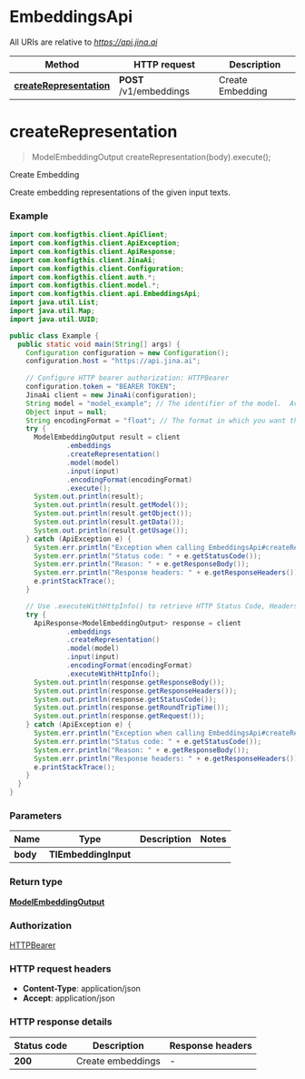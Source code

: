 # EmbeddingsApi

All URIs are relative to *https://api.jina.ai*

| Method | HTTP request | Description |
|------------- | ------------- | -------------|
| [**createRepresentation**](EmbeddingsApi.md#createRepresentation) | **POST** /v1/embeddings | Create Embedding |


<a name="createRepresentation"></a>
# **createRepresentation**
> ModelEmbeddingOutput createRepresentation(body).execute();

Create Embedding

Create embedding representations of the given input texts.

### Example
```java
import com.konfigthis.client.ApiClient;
import com.konfigthis.client.ApiException;
import com.konfigthis.client.ApiResponse;
import com.konfigthis.client.JinaAi;
import com.konfigthis.client.Configuration;
import com.konfigthis.client.auth.*;
import com.konfigthis.client.model.*;
import com.konfigthis.client.api.EmbeddingsApi;
import java.util.List;
import java.util.Map;
import java.util.UUID;

public class Example {
  public static void main(String[] args) {
    Configuration configuration = new Configuration();
    configuration.host = "https://api.jina.ai";
    
    // Configure HTTP bearer authorization: HTTPBearer
    configuration.token = "BEARER TOKEN";
    JinaAi client = new JinaAi(configuration);
    String model = "model_example"; // The identifier of the model.  Available models and corresponding param size and dimension: - `jina-embedding-t-en-v1`, 14m, 312 - `jina-embedding-s-en-v1`, 35m, 512 (default) - `jina-embedding-b-en-v1`, 110m, 768 - `jina-embedding-l-en-v1`, 330, 1024  For more information, please checkout our [technical blog](https://arxiv.org/abs/2307.11224). 
    Object input = null;
    String encodingFormat = "float"; // The format in which you want the embeddings to be returned.Possible value are `float` and `base64`. Defaults to `float`
    try {
      ModelEmbeddingOutput result = client
              .embeddings
              .createRepresentation()
              .model(model)
              .input(input)
              .encodingFormat(encodingFormat)
              .execute();
      System.out.println(result);
      System.out.println(result.getModel());
      System.out.println(result.getObject());
      System.out.println(result.getData());
      System.out.println(result.getUsage());
    } catch (ApiException e) {
      System.err.println("Exception when calling EmbeddingsApi#createRepresentation");
      System.err.println("Status code: " + e.getStatusCode());
      System.err.println("Reason: " + e.getResponseBody());
      System.err.println("Response headers: " + e.getResponseHeaders());
      e.printStackTrace();
    }

    // Use .executeWithHttpInfo() to retrieve HTTP Status Code, Headers and Request
    try {
      ApiResponse<ModelEmbeddingOutput> response = client
              .embeddings
              .createRepresentation()
              .model(model)
              .input(input)
              .encodingFormat(encodingFormat)
              .executeWithHttpInfo();
      System.out.println(response.getResponseBody());
      System.out.println(response.getResponseHeaders());
      System.out.println(response.getStatusCode());
      System.out.println(response.getRoundTripTime());
      System.out.println(response.getRequest());
    } catch (ApiException e) {
      System.err.println("Exception when calling EmbeddingsApi#createRepresentation");
      System.err.println("Status code: " + e.getStatusCode());
      System.err.println("Reason: " + e.getResponseBody());
      System.err.println("Response headers: " + e.getResponseHeaders());
      e.printStackTrace();
    }
  }
}

```

### Parameters

| Name | Type | Description  | Notes |
|------------- | ------------- | ------------- | -------------|
| **body** | **TIEmbeddingInput**|  | |

### Return type

[**ModelEmbeddingOutput**](ModelEmbeddingOutput.md)

### Authorization

[HTTPBearer](../README.md#HTTPBearer)

### HTTP request headers

 - **Content-Type**: application/json
 - **Accept**: application/json

### HTTP response details
| Status code | Description | Response headers |
|-------------|-------------|------------------|
| **200** | Create embeddings |  -  |

